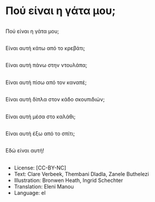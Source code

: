 # Πού είναι η γάτα μου;

##
Πού είναι η γάτα μου;

##
Είναι αυτή κάτω από το κρεβάτι;

##
Είναι αυτή πάνω στην ντουλάπα;

##
Είναι αυτή πίσω από τον καναπέ;

##
Είναι αυτή δίπλα στον κάδο σκουπιδιών;

##
Είναι αυτή μέσα στο καλάθι;

##
Είναι αυτή έξω από το σπίτι;

##
Εδώ είναι αυτή!

##
* License: [CC-BY-NC]
* Text: Clare Verbeek, Thembani Dladla, Zanele Buthelezi
* Illustration: Bronwen Heath, Ingrid Schechter
* Translation: Eleni Manou
* Language: el
